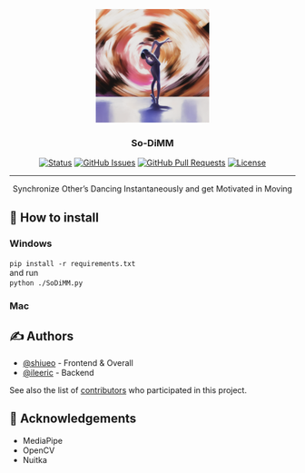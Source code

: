 <p align="center">
  <a href="" rel="noopener">
 <img width=200px height=200px src="https://github.com/shiueo-storage/So-DiMM/blob/main/assets/sodimm_icon.png?raw=true" alt="Project logo"></a>
</p>

<h3 align="center">So-DiMM</h3>

<div align="center">

  [![Status](https://img.shields.io/badge/status-active-success.svg)]() 
  [![GitHub Issues](https://img.shields.io/github/issues/shiueo-storage/So-DiMM.svg)](https://github.com/kylelobo/The-Documentation-Compendium/issues)
  [![GitHub Pull Requests](https://img.shields.io/github/issues-pr/shiueo-storage/So-DiMM.svg)](https://github.com/kylelobo/The-Documentation-Compendium/pulls)
  [![License](https://img.shields.io/badge/license-MIT-blue.svg)](/LICENSE)

</div>

---

<p align="center"> Synchronize Other’s Dancing Instantaneously and get Motivated in Moving
    <br> 
</p>

## 🧐 How to install
### Windows
`pip install -r requirements.txt`  
and run  
`python ./SoDiMM.py`

### Mac

## ✍️ Authors <a name = "authors"></a>
- [@shiueo](https://github.com/shiueo) - Frontend & Overall
- [@ileeric](https://github.com/ileeric) - Backend

See also the list of [contributors](https://github.com/shiueo-storage/So-DiMM/contributors) who participated in this project.

## 🎉 Acknowledgements <a name = "acknowledgement"></a>
- MediaPipe
- OpenCV
- Nuitka
